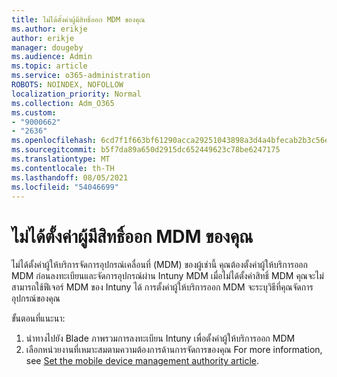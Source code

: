 ```yaml
---
title: ไม่ได้ตั้งค่าผู้มีสิทธิ์ออก MDM ของคุณ
ms.author: erikje
author: erikje
manager: dougeby
ms.audience: Admin
ms.topic: article
ms.service: o365-administration
ROBOTS: NOINDEX, NOFOLLOW
localization_priority: Normal
ms.collection: Adm_O365
ms.custom:
- "9000662"
- "2636"
ms.openlocfilehash: 6cd7f1f663bf61290acca29251043898a3d4a4bfecab2b3c56eeb3207e8ccf9d
ms.sourcegitcommit: b5f7da89a650d2915dc652449623c78be6247175
ms.translationtype: MT
ms.contentlocale: th-TH
ms.lasthandoff: 08/05/2021
ms.locfileid: "54046699"
---
```

# <a name="your-mdm-authority-is-not-set"></a>ไม่ได้ตั้งค่าผู้มีสิทธิ์ออก MDM ของคุณ

ไม่ได้ตั้งค่าผู้ให้บริการจัดการอุปกรณ์เคลื่อนที่ (MDM) ของผู้เช่านี้ คุณต้องตั้งค่าผู้ให้บริการออก MDM ก่อนลงทะเบียนและจัดการอุปกรณ์ผ่าน Intuny MDM เมื่อไม่ได้ตั้งค่าสิทธิ์ MDM คุณจะไม่สามารถใช้ฟีเจอร์ MDM ของ Intuny ได้ การตั้งค่าผู้ให้บริการออก MDM จะระบุวิธีที่คุณจัดการอุปกรณ์ของคุณ

ขั้นตอนที่แนะนา:
1. นําทางไปยัง Blade ภาพรวมการลงทะเบียน Intuny เพื่อตั้งค่าผู้ให้บริการออก MDM
2. เลือกหน่วยงานที่เหมาะสมตามความต้องการด้านการจัดการของคุณ For more information, see [Set the mobile device management authority article](https://docs.microsoft.com/intune/mdm-authority-set).